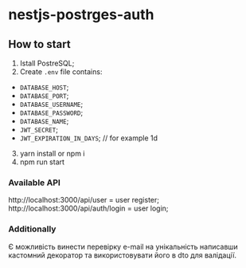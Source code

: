 # nestjs-postrges-auth

## How to start

1. Istall PostreSQL;
2. Create `.env` file contains:

- `DATABASE_HOST`;
- `DATABASE_PORT`;
- `DATABASE_USERNAME`;
- `DATABASE_PASSWORD`;
- `DATABASE_NAME`;
- `JWT_SECRET`;
- `JWT_EXPIRATION_IN_DAYS`; // for example 1d

3. yarn install or npm i
4. npm run start

### Available API

http://localhost:3000/api/user = user register;
http://localhost:3000/api/auth/login = user login;

### Additionally

Є можливість винести перевірку e-mail на унікальність написавши кастомний декоратор та використовувати його в dto для валідації.
